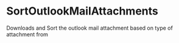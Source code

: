 # SortOutlookMailAttachments
Downloads and Sort the outlook mail attachment based on type of attachment from 
